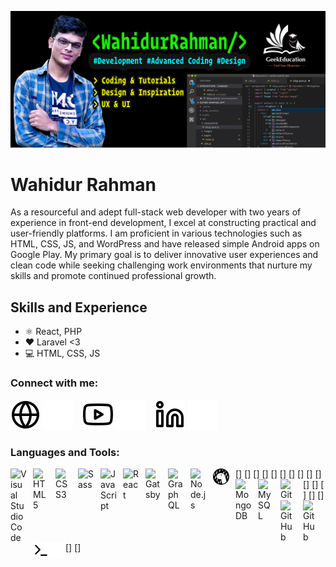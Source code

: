 ![Design and Development](https://raw.githubusercontent.com/WahidurRahman/WahidurRahman/main/Untitled-1.jpg)
# Wahidur Rahman
As a resourceful and adept full-stack web developer with two years of experience in front-end development, I excel at constructing practical and user-friendly platforms. I am proficient in various technologies such as HTML, CSS, JS, and WordPress and have released simple Android apps on Google Play. My primary goal is to deliver innovative user experiences and clean code while seeking challenging work environments that nurture my skills and promote continued professional growth. 

## Skills and Experience
* ⚛ React, PHP
* ❤️ Laravel <3
* 💻 HTML, CSS, JS

<!-- 
**WahidurRahman/WahidurRahman** is a ✨ _special_ ✨ repository because its `README.md` (this file) appears on your GitHub profile. 

Here are some ideas to get you started:

- 🔭 I’m currently working on ...Youtube
- 🌱 I’m currently learning ... React and advanced web development 
- 👯 I’m looking to collaborate on ...react
- 🤔 I’m looking for help with ...AWS
- 💬 Ask me about ...Anything 
- 📫 How to reach me: ... [YouTube Channel] (http://youtube.com/geekeducation)
- 😄 Pronouns: ... He/Him
- ⚡ Fun fact: ...Iam half Fninsh 
-->

### Connect with me:

[![website](./img/globe-light.svg)](https://wahidurrahman.co.uk#gh-light-mode-only)
[![website](./img/globe-dark.svg)](https://wahidurrahman.co.uk#gh-dark-mode-only)
&nbsp;&nbsp;
[![website](./img/youtube-light.svg)](https://youtube.com/geekeducation#gh-light-mode-only)
[![website](./img/youtube-dark.svg)](https://youtube.com/geekeducation#gh-dark-mode-only)
&nbsp;&nbsp; 
[![website](./img/linkedin-light.svg)](https://linkedin.com/in/wahidurrhn#gh-light-mode-only)
[![website](./img/linkedin-dark.svg)](https://linkedin.com/in/wahidurrhn#gh-dark-mode-only) 

### Languages and Tools:

[<img align="left" alt="Visual Studio Code" width="26px" src="https://cdn.jsdelivr.net/gh/devicons/devicon/icons/vscode/vscode-original.svg" style="padding-right:10px;" />]
[<img align="left" alt="HTML5" width="26px" src="https://cdn.jsdelivr.net/gh/devicons/devicon/icons/html5/html5-original.svg" style="padding-right:10px;" />]
[<img align="left" alt="CSS3" width="26px" src="https://cdn.jsdelivr.net/gh/devicons/devicon/icons/css3/css3-original.svg" style="padding-right:10px;" />]
[<img align="left" alt="Sass" width="26px" src="https://cdn.jsdelivr.net/gh/devicons/devicon/icons/sass/sass-original.svg" style="padding-right:10px;" />]
[<img align="left" alt="JavaScript" width="26px" src="https://cdn.jsdelivr.net/gh/devicons/devicon/icons/javascript/javascript-original.svg" style="padding-right:10px;" />]
[<img align="left" alt="React" width="26px" src="https://cdn.jsdelivr.net/gh/devicons/devicon/icons/react/react-original.svg" style="padding-right:10px;" />]
[<img align="left" alt="Gatsby" width="26px" src="https://cdn.jsdelivr.net/gh/devicons/devicon/icons/gatsby/gatsby-original.svg" style="padding-right:10px;" />]
[<img align="left" alt="GraphQL" width="26px" src="https://cdn.jsdelivr.net/gh/devicons/devicon/icons/graphql/graphql-plain.svg" style="padding-right:10px;" />]
[<img align="left" alt="Node.js" width="26px" src="https://cdn.jsdelivr.net/gh/devicons/devicon/icons/nodejs/nodejs-original.svg" style="padding-right:10px;" />]
[<img align="left" alt="Deno" width="26px" src="./img/deno-light.svg" style="padding-right:10px;" />]
[<img align="left" alt="MongoDB" width="26px" src="https://cdn.jsdelivr.net/gh/devicons/devicon/icons/mongodb/mongodb-original.svg" style="padding-right:10px;" />]
[<img align="left" alt="MySQL" width="26px" src="https://cdn.jsdelivr.net/gh/devicons/devicon/icons/mysql/mysql-original.svg" style="padding-right:10px;" />]
[<img align="left" alt="Git" width="26px" src="https://cdn.jsdelivr.net/gh/devicons/devicon/icons/git/git-original.svg" style="padding-right:10px;" />]
[<img align="left" alt="GitHub" width="26px" src="https://user-images.githubusercontent.com/3369400/139447912-e0f43f33-6d9f-45f8-be46-2df5bbc91289.png" style="padding-right:10px;" />]
[<img align="left" alt="GitHub" width="26px" src="https://user-images.githubusercontent.com/3369400/139448065-39a229ba-4b06-434b-bc67-616e2ed80c8f.png" style="padding-right:10px;" />]
[<img align="left" alt="Terminal" width="26px" src="./img/terminal-light.svg" />]
[<img align="left" alt="Terminal" width="26px" src="./img/terminal-dark.svg" />]

